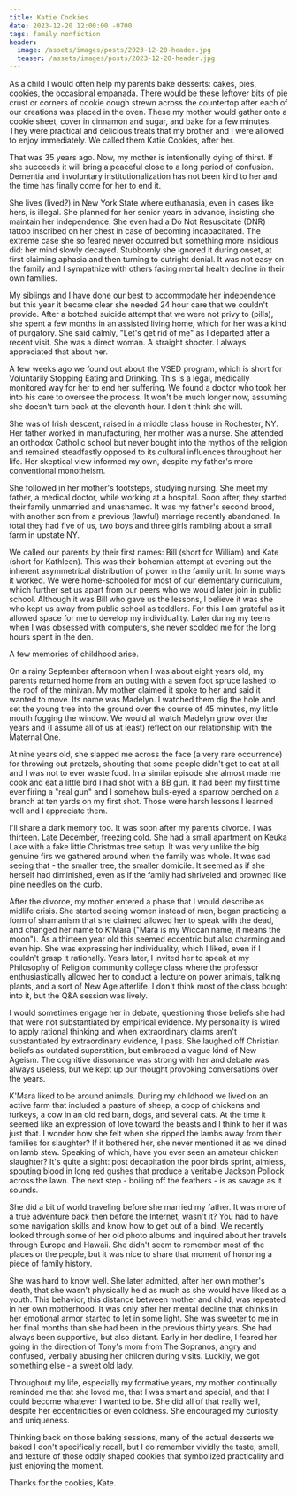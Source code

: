 ```yaml
---
title: Katie Cookies
date: 2023-12-20 12:00:00 -0700
tags: family nonfiction
header:
  image: /assets/images/posts/2023-12-20-header.jpg
  teaser: /assets/images/posts/2023-12-20-header.jpg
---
```


As a child I would often help my parents bake desserts: cakes, pies, cookies, the occasional empanada. There would be these leftover bits of pie crust or corners of cookie dough strewn across the countertop after each of our creations was placed in the oven. These my mother would gather onto a cookie sheet, cover in cinnamon and sugar, and bake for a few minutes. They were practical and delicious treats that my brother and I were allowed to enjoy immediately. We called them Katie Cookies, after her.

That was 35 years ago. Now, my mother is intentionally dying of thirst. If she succeeds it will bring a peaceful close to a long period of confusion. Dementia and involuntary institutionalization has not been kind to her and the time has finally come for her to end it.

She lives (lived?) in New York State where euthanasia, even in cases like hers, is illegal. She planned for her senior years in advance, insisting she maintain her independence.  She even had a Do Not Resuscitate (DNR) tattoo inscribed on her chest in case of becoming incapacitated. The extreme case she so feared never occurred but something more insidious did: her mind slowly decayed. Stubbornly she ignored it during onset, at first claiming aphasia and then turning to outright denial. It was not easy on the family and I sympathize with others facing mental health decline in their own families.

My siblings and I have done our best to accommodate her independence but this year it became clear she needed 24 hour care that we couldn't provide. After a botched suicide attempt that we were not privy to (pills), she spent a few months in an assisted living home, which for her was a kind of purgatory. She said calmly, "Let's get rid of me" as I departed after a recent visit. She was a direct woman. A straight shooter. I always appreciated that about her.

A few weeks ago we found out about the VSED program, which is short for Voluntarily Stopping Eating and Drinking. This is a legal, medically monitored way for her to end her suffering. We found a doctor who took her into his care to oversee the process. It won't be much longer now, assuming she doesn't turn back at the eleventh hour. I don't think she will.

She was of Irish descent, raised in a middle class house in Rochester, NY. Her father worked in manufacturing, her mother was a nurse. She attended an orthodox Catholic school but never bought into the mythos of the religion and remained steadfastly opposed to its cultural influences throughout her life. Her skeptical view informed my own, despite my father's more conventional monotheism.

She followed in her mother's footsteps, studying nursing. She meet my father, a medical doctor, while working at a hospital. Soon after, they started their family unmarried and unashamed. It was my father's second brood, with another son from a previous (lawful) marriage recently abandoned. In total they had five of us, two boys and three girls rambling about a small farm in upstate NY.

We called our parents by their first names: Bill (short for William) and Kate (short for Kathleen). This was their bohemian attempt at evening out the inherent asymmetrical distribution of power in the family unit. In some ways it worked. We were home-schooled for most of our elementary curriculum, which further set us apart from our peers who we would later join in public school. Although it was Bill who gave us the lessons, I believe it was  she who kept us away from public school as toddlers. For this I am grateful as it allowed space for me to develop my individuality. Later during my teens when I was obsessed with computers, she never scolded me for the long hours spent in the den.

A few memories of childhood arise.

On a rainy September afternoon when I was about eight years old, my parents returned home from an outing with a seven foot spruce lashed to the roof of the minivan. My mother claimed it spoke to her and said it wanted to move. Its name was Madelyn. I watched them dig the hole and set the young tree into the ground over the course of 45 minutes, my little mouth  fogging the window. We would all watch Madelyn grow over the years and (I assume all of us at least) reflect on our relationship with the Maternal One.

At nine years old, she slapped me across the face (a very rare occurrence) for throwing out pretzels, shouting that some people didn't get to eat at all and I was not to ever waste food. In a similar episode she almost made me cook and eat a little bird I had shot with a BB gun. It had been my first time ever firing a "real gun" and I somehow bulls-eyed a sparrow perched on a branch at ten yards on my first shot. Those were harsh lessons I learned well and I appreciate them.

I'll share a dark memory too. It was soon after my parents divorce. I was thirteen. Late December, freezing cold. She had a small apartment on Keuka Lake with a fake little Christmas tree setup. It was very unlike the big genuine firs we gathered around when the family was whole. It was sad seeing that - the smaller tree, the smaller domicile. It seemed as if she herself had diminished, even as if the family had shriveled and browned like pine needles on the curb.

After the divorce, my mother entered a phase that I would describe as midlife crisis. She started seeing women instead of men, began practicing a form of shamanism that she claimed allowed her to speak with the dead, and changed her name to K'Mara ("Mara is my Wiccan name, it means the moon"). As a thirteen year old this seemed eccentric but also charming and even hip. She was expressing her individuality, which I liked, even if I couldn't grasp it rationally. Years later, I invited her to speak at my Philosophy of Religion community college class where the professor enthusiastically allowed her to conduct a lecture on power animals, talking plants, and a sort of New Age afterlife. I don't think most of the class bought into it, but the Q&A session was lively.

I would sometimes engage her in debate, questioning those beliefs she had that were not substantiated by empirical evidence. My personality is wired to apply rational thinking and when extraordinary claims aren't substantiated by extraordinary evidence, I pass. She laughed off Christian beliefs as outdated superstition, but embraced a vague kind of New Ageism. The cognitive dissonance was strong with her and debate was always useless, but we kept up our thought provoking conversations over the years.

K'Mara liked to be around animals. During my childhood we lived on an active farm that included a pasture of sheep, a coop of chickens and turkeys, a cow in an old red barn, dogs, and several cats. At the time it seemed like an expression of love toward the beasts and I think to her it was just that. I wonder how she felt when she ripped the lambs away from their families for slaughter? If it bothered her, she never mentioned it as we dined on lamb stew. Speaking of which, have you ever seen an amateur chicken slaughter? It's quite a sight: post decapitation the poor birds sprint, aimless, spouting blood in long red gushes that produce a veritable Jackson Pollock across the lawn. The next step - boiling off the feathers - is as savage as it sounds.

She did a bit of world traveling before she married my father. It was more of a true adventure back then before the Internet, wasn't it? You had to have some navigation skills and know how to get out of a bind. We recently looked through some of her old photo albums and inquired about her travels through Europe and Hawaii. She didn't seem to remember most of the places or the people, but it was nice to share that moment of honoring a piece of family history.

She was hard to know well. She later admitted, after her own mother's death, that she wasn't physically held as much as she would have liked as a youth. This behavior, this distance between mother and child, was repeated in her own motherhood. It was only after her mental decline that chinks in her emotional armor started to let in some light. She was sweeter to me in her final months than she had been in the previous thirty years. She had always been supportive, but also distant. Early in her decline, I feared her going in the direction of Tony's mom from The Sopranos, angry and confused, verbally abusing her children during visits. Luckily, we got something else - a sweet old lady.

Throughout my life, especially my formative years, my mother continually reminded me that she loved me, that I was smart and special, and that I could become whatever I wanted to be. She did all of that really well, despite her eccentricities or even coldness. She encouraged my curiosity and uniqueness.

Thinking back on those baking sessions, many of the actual desserts we baked I don't specifically recall, but I do remember vividly the taste, smell, and texture of those oddly shaped cookies that symbolized practicality and just enjoying the moment.

Thanks for the cookies, Kate.
